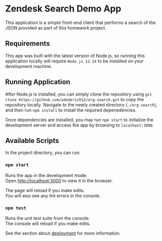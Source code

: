 # Zendesk Search Demo App
This application is a simple front-end client that performs a search of the JSON provided as part of this homework project.

## Requirements
This app was built with the latest version of Node.js, so running this application locally will require `Node.js 12.14` to be installed on your development machine.

## Running Application
After Node.js is installed, you can simply clone the repository using `git clone https://github.com/adederich12/org-search.git` to copy the repository locally. Navigate to the newly created directory (`./org-search`), and then run `npm install` to install the required depenedencies.

Once dependencies are installed, you may run `npm start` to initialize the development server and access the app by browsing to `localhost:3000`.

## Available Scripts

In the project directory, you can run:

### `npm start`

Runs the app in the development mode.<br />
Open [http://localhost:3000](http://localhost:3000) to view it in the browser.

The page will reload if you make edits.<br />
You will also see any lint errors in the console.

### `npm test`

Runs the unit test suite from the console.<br />
The console will reload if you make edits.<br />

See the section about [deployment](https://facebook.github.io/create-react-app/docs/deployment) for more information.
